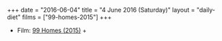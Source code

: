 +++
date = "2016-06-04"
title = "4 June 2016 (Saturday)"
layout = "daily-diet"
films = ["99-homes-2015"]
+++

<ul>
<li class="entry films">Film: <a href="/films/99-homes-2015">99 Homes (2015)</a> +</li>
</ul>